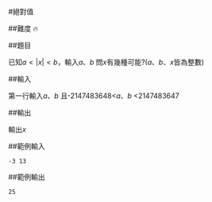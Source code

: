#絕對值

##難度 🔥

##題目

已知$a<|x|<b$，輸入$a、b$ 問$x$有幾種可能?($a、b、x$皆為整數)

##輸入

第一行輸入$a、b$
且-2147483648<$a、b$ <2147483647

##輸出

輸出$x$

##範例輸入

```
-3 13
```

##範例輸出

```
25
```





